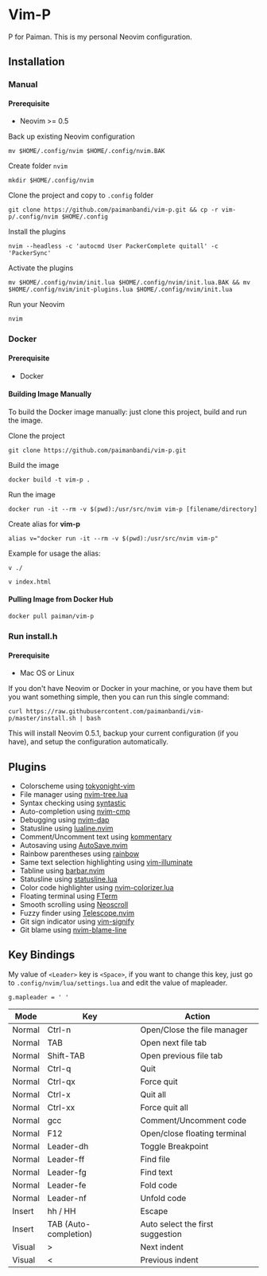 # Vim-P

P for Paiman. This is my personal Neovim configuration.

## Installation

### Manual

#### Prerequisite

- Neovim >= 0.5

Back up existing Neovim configuration

    mv $HOME/.config/nvim $HOME/.config/nvim.BAK

Create folder `nvim`

    mkdir $HOME/.config/nvim

Clone the project and copy to `.config` folder

    git clone https://github.com/paimanbandi/vim-p.git && cp -r vim-p/.config/nvim $HOME/.config

Install the plugins

    nvim --headless -c 'autocmd User PackerComplete quitall' -c 'PackerSync'

Activate the plugins

    mv $HOME/.config/nvim/init.lua $HOME/.config/nvim/init.lua.BAK && mv $HOME/.config/nvim/init-plugins.lua $HOME/.config/nvim/init.lua

Run your Neovim

    nvim

### Docker

#### Prerequisite

- Docker

#### Building Image Manually

To build the Docker image manually: just clone this project, build and run the image.

Clone the project

    git clone https://github.com/paimanbandi/vim-p.git

Build the image

    docker build -t vim-p .

Run the image

    docker run -it --rm -v $(pwd):/usr/src/nvim vim-p [filename/directory]

Create alias for **vim-p**

    alias v="docker run -it --rm -v $(pwd):/usr/src/nvim vim-p"

Example for usage the alias:

    v ./

    v index.html

#### Pulling Image from Docker Hub

    docker pull paiman/vim-p

### Run install.h

#### Prerequisite

- Mac OS or Linux

If you don't have Neovim or Docker in your machine, or you have them but you want something simple, then you can run this single command:

    curl https://raw.githubusercontent.com/paimanbandi/vim-p/master/install.sh | bash

This will install Neovim 0.5.1, backup your current configuration (if you have), and setup the configuration automatically.

## Plugins

- Colorscheme using [tokyonight-vim](https://github.com/ghifarit53/tokyonight-vim)
- File manager using [nvim-tree.lua](https://github.com/kyazdani42/nvim-tree.lua)
- Syntax checking using [syntastic](https://github.com/vim-syntastic/syntastic)
- Auto-completion using [nvim-cmp](https://github.com/hrsh7th/nvim-cmp)
- Debugging using [nvim-dap](https://github.com/mfussenegger/nvim-dap)
- Statusline using [lualine.nvim](https://github.com/nvim-lualine/lualine.nvim)
- Comment/Uncomment text using [kommentary](https://github.com/b3nj5m1n/kommentary)
- Autosaving using [AutoSave.nvim](https://github.com/Pocco81/AutoSave.nvim)
- Rainbow parentheses using [rainbow](https://github.com/luochen1990/rainbow)
- Same text selection highlighting using [vim-illuminate](https://github.com/RRethy/vim-illuminate)
- Tabline using [barbar.nvim](https://github.com/romgrk/barbar.nvim)
- Statusline using [statusline.lua](https://github.com/beauwilliams/statusline.lua)
- Color code highlighter using [nvim-colorizer.lua](https://github.com/norcalli/nvim-colorizer.lua)
- Floating terminal using [FTerm](https://github.com/numToStr/FTerm.nvim)
- Smooth scrolling using [Neoscroll](https://github.com/karb94/neoscroll.nvim)
- Fuzzy finder using [Telescope.nvim](https://github.com/nvim-telescope/telescope.nvim)
- Git sign indicator using [vim-signify](https://github.com/mhinz/vim-signify)
- Git blame using [nvim-blame-line](https://github.com/nvim-telescope/telescope.nvim)

## Key Bindings

My value of `<Leader>` key is `<Space>`, if you want to change this key, just go to `.config/nvim/lua/settings.lua` and edit the value of mapleader.

    g.mapleader = ' '

| Mode   | Key                   | Action                           |
| ------ | --------------------- | -------------------------------- |
| Normal | Ctrl-n                | Open/Close the file manager      |
| Normal | TAB                   | Open next file tab               |
| Normal | Shift-TAB             | Open previous file tab           |
| Normal | Ctrl-q                | Quit                             |
| Normal | Ctrl-qx               | Force quit                       |
| Normal | Ctrl-x                | Quit all                         |
| Normal | Ctrl-xx               | Force quit all                   |
| Normal | gcc                   | Comment/Uncomment code           |
| Normal | F12                   | Open/close floating terminal     |
| Normal | Leader-dh             | Toggle Breakpoint                |
| Normal | Leader-ff             | Find file                        |
| Normal | Leader-fg             | Find text                        |
| Normal | Leader-fe             | Fold code                        |
| Normal | Leader-nf             | Unfold code                      |
| Insert | hh / HH               | Escape                           |
| Insert | TAB (Auto-completion) | Auto select the first suggestion |
| Visual | >                     | Next indent                      |
| Visual | <                     | Previous indent                  |
